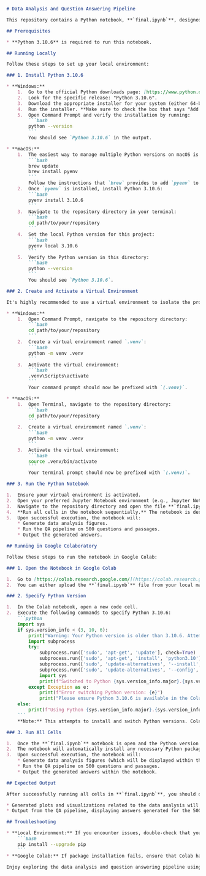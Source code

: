 ```markdown
# Data Analysis and Question Answering Pipeline

This repository contains a Python notebook, **`final.ipynb`**, designed for data analysis and running a question answering (QA) pipeline. You can execute this notebook either locally on your machine or in Google Colaboratory.

## Prerequisites

* **Python 3.10.6** is required to run this notebook.

## Running Locally

Follow these steps to set up your local environment:

### 1. Install Python 3.10.6

* **Windows:**
    1.  Go to the official Python downloads page: [https://www.python.org/downloads/windows/](https://www.python.org/downloads/windows/)
    2.  Look for the specific release: "Python 3.10.6".
    3.  Download the appropriate installer for your system (either 64-bit or 32-bit).
    4.  Run the installer. **Make sure to check the box that says "Add Python to PATH"** during the installation process.
    5.  Open Command Prompt and verify the installation by running:
        ```bash
        python --version
        ```
        You should see `Python 3.10.6` in the output.

* **macOS:**
    1.  The easiest way to manage multiple Python versions on macOS is using a tool like **pyenv**. If you don't have it, you can install it using Homebrew:
        ```bash
        brew update
        brew install pyenv
        ```
        Follow the instructions that `brew` provides to add `pyenv` to your shell configuration (usually by adding a few lines to your `.bashrc`, `.zshrc`, or `.profile` file). Restart your terminal after making these changes.
    2.  Once `pyenv` is installed, install Python 3.10.6:
        ```bash
        pyenv install 3.10.6
        ```
    3.  Navigate to the repository directory in your terminal:
        ```bash
        cd path/to/your/repository
        ```
    4.  Set the local Python version for this project:
        ```bash
        pyenv local 3.10.6
        ```
    5.  Verify the Python version in this directory:
        ```bash
        python --version
        ```
        You should see `Python 3.10.6`.

### 2. Create and Activate a Virtual Environment

It's highly recommended to use a virtual environment to isolate the project dependencies.

* **Windows:**
    1.  Open Command Prompt, navigate to the repository directory:
        ```bash
        cd path/to/your/repository
        ```
    2.  Create a virtual environment named `.venv`:
        ```bash
        python -m venv .venv
        ```
    3.  Activate the virtual environment:
        ```bash
        .venv\Scripts\activate
        ```
        Your command prompt should now be prefixed with `(.venv)`.

* **macOS:**
    1.  Open Terminal, navigate to the repository directory:
        ```bash
        cd path/to/your/repository
        ```
    2.  Create a virtual environment named `.venv`:
        ```bash
        python -m venv .venv
        ```
    3.  Activate the virtual environment:
        ```bash
        source .venv/bin/activate
        ```
        Your terminal prompt should now be prefixed with `(.venv)`.

### 3. Run the Python Notebook

1.  Ensure your virtual environment is activated.
2.  Open your preferred Jupyter Notebook environment (e.g., Jupyter Notebook, JupyterLab).
3.  Navigate to the repository directory and open the file **`final.ipynb`**.
4.  **Run all cells in the notebook sequentially.** The notebook is designed to automatically install any necessary Python packages using `pip` as it executes.
5.  Upon successful execution, the notebook will:
    * Generate data analysis figures.
    * Run the QA pipeline on 500 questions and passages.
    * Output the generated answers.

## Running in Google Colaboratory

Follow these steps to run the notebook in Google Colab:

### 1. Open the Notebook in Google Colab

1.  Go to [https://colab.research.google.com/](https://colab.research.google.com/).
2.  You can either upload the **`final.ipynb`** file from your local machine or open it directly from GitHub by selecting "GitHub" in the "File" menu and pasting the repository URL.

### 2. Specify Python Version

1.  In the Colab notebook, open a new code cell.
2.  Execute the following commands to specify Python 3.10.6:
    ```python
    import sys
    if sys.version_info < (3, 10, 6):
        print("Warning: Your Python version is older than 3.10.6. Attempting to switch...")
        import subprocess
        try:
            subprocess.run(['sudo', 'apt-get', 'update'], check=True)
            subprocess.run(['sudo', 'apt-get', 'install', 'python3.10'], check=True)
            subprocess.run(['sudo', 'update-alternatives', '--install', '/usr/bin/python3', 'python3', '/usr/bin/python3.10', '1'], check=True)
            subprocess.run(['sudo', 'update-alternatives', '--config', 'python3'], check=True, input=b'1\n') # Select python3.10
            import sys
            print(f"Switched to Python {sys.version_info.major}.{sys.version_info.minor}.{sys.version_info.micro}")
        except Exception as e:
            print(f"Error switching Python version: {e}")
            print("Please ensure Python 3.10.6 is available in the Colab environment.")
    else:
        print(f"Using Python {sys.version_info.major}.{sys.version_info.minor}.{sys.version_info.micro}")
    ```
    **Note:** This attempts to install and switch Python versions. Colab environments can be dynamic, and this might require adjustments or might not always be successful. Verify the Python version after running this cell.

### 3. Run All Cells

1.  Once the **`final.ipynb`** notebook is open and the Python version is (ideally) set, simply go to the "Runtime" menu in Colab and select "Run all".
2.  The notebook will automatically install any necessary Python packages using `pip` as it executes.
3.  Upon successful execution, the notebook will:
    * Generate data analysis figures (which will be displayed within the Colab notebook).
    * Run the QA pipeline on 500 questions and passages.
    * Output the generated answers within the notebook.

## Expected Output

After successfully running all cells in **`final.ipynb`**, you should observe:

* Generated plots and visualizations related to the data analysis will be located at the root folder
* Output from the QA pipeline, displaying answers generated for the 500 provided questions based on the corresponding passages will be located at /models/processed/pipeline1_label_1.250.csv

## Troubleshooting

* **Local Environment:** If you encounter issues, double-check that you have Python 3.10.6 installed and that your virtual environment is activated. Ensure that `pip` is up-to-date within your virtual environment:
    ```bash
    pip install --upgrade pip
    ```
* **Google Colab:** If package installation fails, ensure that Colab has internet access. If you encounter Python version issues, you might need to restart the runtime and try the Python version switching code again.

Enjoy exploring the data analysis and question answering pipeline using **`final.ipynb`**!
```